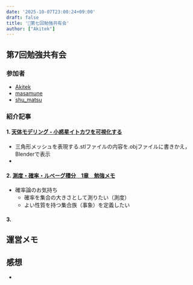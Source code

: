 ```yaml
---
date: '2025-10-07T23:00:24+09:00'
draft: false
title: '📙第七回勉強共有会'
author: ["Akitek"]
---
```


## 第7回勉強共有会

### 参加者
- [Akitek](https://zenn.dev/akitek)
- [masamune](https://zenn.dev/soyster)
- [shu_matsu](https://zenn.dev/dozenkomeda)

### 紹介記事
#### 1. [天体モデリング - 小惑星イトカワを可視化する](https://zenn.dev/soyster/articles/9a1f8653c75e19)
- 三角形メッシュを表現する.stlファイルの内容を.objファイルに書きかえ，Blenderで表示
- 
#### 2. [測度・確率・ルベーグ積分　1章　勉強メモ](https://zenn.dev/dozenkomeda/articles/5a62dc097addcd)
- 確率論のお気持ち
    - 確率を集合の大きさとして測りたい（測度）
    - よい性質を持つ集合族（事象）を定義したい

#### 3. []()

## 運営メモ

 
## 感想
- 